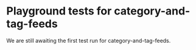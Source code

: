 # Playground tests for category-and-tag-feeds
We are still awaiting the first test run for category-and-tag-feeds.
